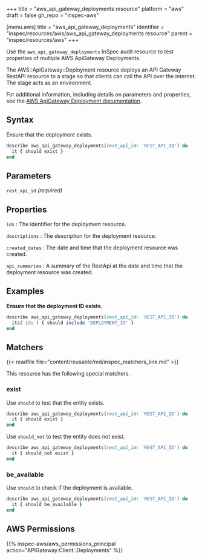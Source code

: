 +++
title = "aws_api_gateway_deployments resource"
platform = "aws"
draft = false
gh_repo = "inspec-aws"

[menu.aws]
title = "aws_api_gateway_deployments"
identifier = "inspec/resources/aws/aws_api_gateway_deployments resource"
parent = "inspec/resources/aws"
+++

Use the `aws_api_gateway_deployments` InSpec audit resource to test properties of multiple AWS ApiGateway Deployments.

The AWS::ApiGateway::Deployment resource deploys an API Gateway RestAPI resource to a stage so that clients can call the API over the internet. The stage acts as an environment.

For additional information, including details on parameters and properties, see the [AWS ApiGateway Deployment documentation](https://docs.aws.amazon.com/AWSCloudFormation/latest/UserGuide/aws-resource-apigateway-deployment.html).

## Syntax

Ensure that the deployment exists.

```ruby
describe aws_api_gateway_deployments(rest_api_id: 'REST_API_ID') do
  it { should exist }
end
```

## Parameters

`rest_api_id` _(required)_

## Properties

`ids`
: The identifier for the deployment resource.

`descriptions`
: The description for the deployment resource.

`created_dates`
: The date and time that the deployment resource was created.

`api_summaries`
: A summary of the RestApi at the date and time that the deployment resource was created.

## Examples

**Ensure that the deployment ID exists.**

```ruby
describe aws_api_gateway_deployments(rest_api_id: 'REST_API_ID') do
  its('ids') { should include 'DEPLOYMENT_ID' }
end
```

## Matchers

{{< readfile file="content/reusable/md/inspec_matchers_link.md" >}}

This resource has the following special matchers.

### exist

Use `should` to test that the entity exists.

```ruby
describe aws_api_gateway_deployments(rest_api_id: 'REST_API_ID') do
  it { should exist }
end
```

Use `should_not` to test the entity does not exist.

```ruby
describe aws_api_gateway_deployments(rest_api_id: 'REST_API_ID') do
  it { should_not exist }
end
```

### be_available

Use `should` to check if the deployment is available.

```ruby
describe aws_api_gateway_deployments(rest_api_id: 'REST_API_ID') do
  it { should be_available }
end
```

## AWS Permissions

{{% inspec-aws/aws_permissions_principal action="APIGateway:Client::Deployments" %}}
